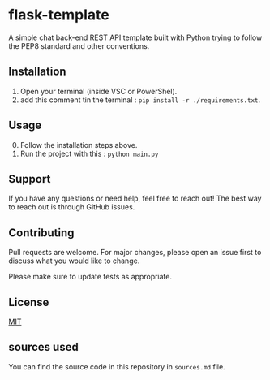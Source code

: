 # flask-template

A simple chat back-end REST API template built with Python trying to follow the PEP8 standard and other conventions.

## Installation

1. Open your terminal (inside VSC or PowerShel).
2. add this comment tin the terminal : `pip install -r ./requirements.txt`.

## Usage

0. Follow the installation steps above.
1. Run the project with this : `python main.py`

## Support

If you have any questions or need help, feel free to reach out!
The best way to reach out is through GitHub issues.

## Contributing

Pull requests are welcome. For major changes, please open an issue first
to discuss what you would like to change.

Please make sure to update tests as appropriate.

## License

[MIT](https://choosealicense.com/licenses/mit/)

## sources used

You can find the source code in this repository in `sources.md` file.